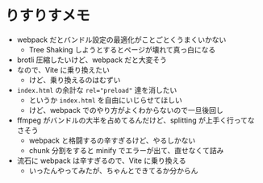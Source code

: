# りすりすメモ

- webpack だとバンドル設定の最適化がことごとくうまくいかない
  - Tree Shaking しようとするとページが壊れて真っ白になる
- brotli 圧縮したいけど、webpack だと大変そう
- なので、Vite に乗り換えたい
  - けど、乗り換えるのはむずい
- `index.html` の余計な `rel="preload"` 達を消したい
  - というか `index.html` を自由にいじらせてほしい
  - けど、webpack でのやり方がよくわからないので一旦後回し
- ffmpeg がバンドルの大半を占めてるんだけど、splitting が上手く行ってなさそう
  - webpack と格闘するの辛すぎるけど、やるしかない
  - chunk 分割をすると minify でエラーが出て、直せなくて詰み
- 流石に webpack は辛すぎるので、Vite に乗り換える
  - いったんやってみたが、ちゃんとできてるか分からん
